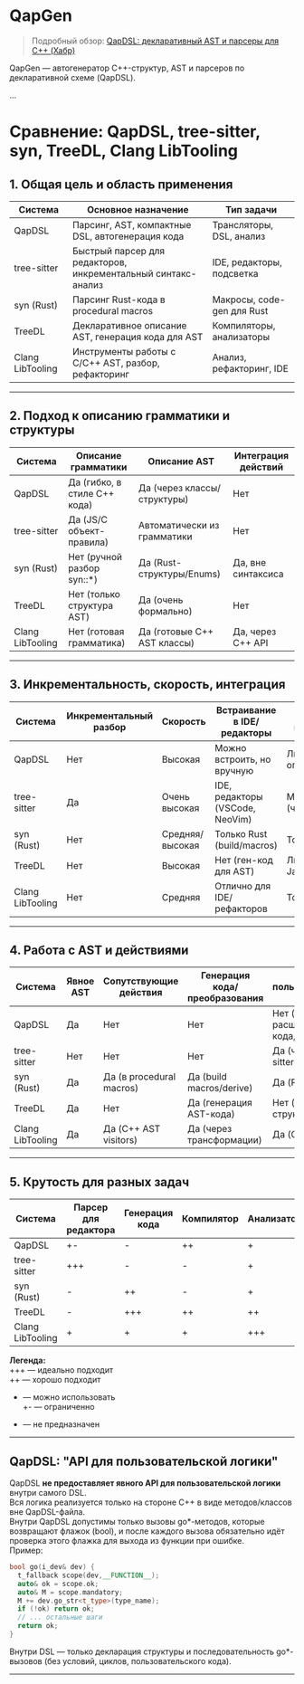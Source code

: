 # QapGen

> Подробный обзор: [QapDSL: декларативный AST и парсеры для C++ (Хабр)](https://habr.com/ru/articles/916006/)

QapGen — автогенератор C++-структур, AST и парсеров по декларативной схеме (QapDSL).

...

# Сравнение: QapDSL, tree-sitter, syn, TreeDL, Clang LibTooling

## 1. Общая цель и область применения

| Система          | Основное назначение                                           | Тип задачи                |
|------------------|--------------------------------------------------------------|---------------------------|
| QapDSL           | Парсинг, AST, компактные DSL, автогенерация кода             | Трансляторы, DSL, анализ  |
| tree-sitter      | Быстрый парсер для редакторов, инкрементальный синтакс-анализ | IDE, редакторы, подсветка |
| syn (Rust)       | Парсинг Rust-кода в procedural macros                        | Макросы, code-gen для Rust|
| TreeDL           | Декларативное описание AST, генерация кода для AST           | Компиляторы, анализаторы  |
| Clang LibTooling | Инструменты работы с C/C++ AST, разбор, рефакторинг          | Анализ, рефакторинг, IDE  |

---

## 2. Подход к описанию грамматики и структуры

| Система          | Описание грамматики         | Описание AST                 | Интеграция действий          |
|------------------|----------------------------|------------------------------|------------------------------|
| QapDSL           | Да (гибко, в стиле C++ кода)| Да (через классы/структуры)  | Нет                          |
| tree-sitter      | Да (JS/C объект-правила)    | Автоматически из грамматики  | Нет                          |
| syn (Rust)       | Нет (ручной разбор syn::*)  | Да (Rust-структуры/Enums)    | Да, вне синтаксиса           |
| TreeDL           | Нет (только структура AST)  | Да (очень формально)         | Нет                          |
| Clang LibTooling | Нет (готовая грамматика)    | Да (готовые C++ AST классы)  | Да, через C++ API            |

---

## 3. Инкрементальность, скорость, интеграция

| Система          | Инкрементальный разбор | Скорость        | Встраивание в IDE/редакторы | Языки поддержки         |
|------------------|-----------------------|-----------------|-----------------------------|-------------------------|
| QapDSL           | Нет                   | Высокая         | Можно встроить, но вручную  | Любые при описании      |
| tree-sitter      | Да                    | Очень высокая   | IDE, редакторы (VSCode, NeoVim)| Многоязычный (через грамм.)|
| syn (Rust)       | Нет                   | Средняя/высокая | Только Rust (build/macros)  | Только Rust             |
| TreeDL           | Нет                   | Высокая         | Нет (ген-код для AST)       | Любые (C++, Java, Py...)|
| Clang LibTooling | Нет                   | Средняя         | Отлично для IDE/рефакторов  | Только C/C++            |

---

## 4. Работа с AST и действиями

| Система          | Явное AST | Сопутствующие действия | Генерация кода/преобразования | API для пользовательской логики |
|------------------|-----------|------------------------|-------------------------------|----------------------------------|
| QapDSL           | Да        | Нет                    | Нет                           | Нет (только через расширение C++-кода, вне QapDSL) |
| tree-sitter      | Нет       | Нет                    | Нет                           | Да (через tree-sitter API)       |
| syn (Rust)       | Да        | Да (в procedural macros)| Да (build macros/derive)       | Да (Rust-API)                    |
| TreeDL           | Да        | Нет                    | Да (генерация AST-кода)        | Нет (только структура)           |
| Clang LibTooling | Да        | Да (C++ AST visitors)  | Да (через трансформации)       | Да (C++-API)                     |

---

## 5. Крутость для разных задач

| Система          | Парсер для редактора | Генерация кода | Компилятор | Анализатор | Рефакторинг | Быстрый старт |
|------------------|---------------------|----------------|------------|------------|-------------|--------------|
| QapDSL           | +-                  | -              | ++         | +          | +-          | ++           |
| tree-sitter      | +++                 | -              | -          | +          | -           | +++          |
| syn (Rust)       | -                   | ++             | -          | +          | -           | +            |
| TreeDL           | -                   | +++            | ++         | ++         | -           | +            |
| Clang LibTooling | +                   | +              | +          | +++        | +++         | -            |

**Легенда:**  
+++ — идеально подходит  
++ — хорошо подходит  
+ — можно использовать  
+- — ограниченно  
- — не предназначен

---

## QapDSL: "API для пользовательской логики"

QapDSL **не предоставляет явного API для пользовательской логики** внутри самого DSL.  
Вся логика реализуется только на стороне C++ в виде методов/классов вне QapDSL-файла.  
Внутри QapDSL допустимы только вызовы go*-методов, которые возвращают флажок (bool), и после каждого вызова обязательно идёт проверка этого флажка для выхода из функции при ошибке.  
Пример:

```cpp
bool go(i_dev& dev) {
  t_fallback scope(dev,__FUNCTION__);
  auto& ok = scope.ok;
  auto& M = scope.mandatory;
  M += dev.go_str<t_type>(type_name);
  if (!ok) return ok;
  // ... остальные шаги
  return ok;
}
```

Внутри DSL — только декларация структуры и последовательность go*-вызовов (без условий, циклов, пользовательского кода).

---
